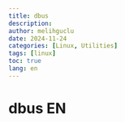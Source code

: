 ```yaml
---
title: dbus
description:
author: melihguclu
date: 2024-11-24 
categories: [Linux, Utilities]
tags: [linux]
toc: true
lang: en
---
```


# dbus EN
